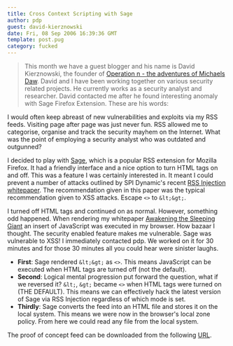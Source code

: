 ```yaml
---
title: Cross Context Scripting with Sage
author: pdp
guest: david-kierznowski
date: Fri, 08 Sep 2006 16:39:36 GMT
template: post.pug
category: fucked
---
```


> This month we have a guest blogger and his name is David Kierznowski, the founder of [Operation n - the adventures of Michaels Daw](http://michaeldaw.org/). David and I have been working together on various security related projects. He currently works as a security analyst and researcher. David contacted me after he found interesting anomaly with Sage Firefox Extension. These are his words:

I would often keep abreast of new vulnerabilities and exploits via my RSS feeds. Visiting page after page was just never fun. RSS allowed me to categorise, organise and track the security mayhem on the Internet. What was the point of employing a security analyst who was outdated and outgunned?

I decided to play with [Sage](http://sage.mozdev.org), which is a popular RSS extension for Mozilla Firefox. It had a friendly interface and a nice option to turn HTML tags on and off. This was a feature I was certainly interested in. It meant I could prevent a number of attacks outlined by SPI Dynamic's recent [RSS Injection whitepaper](http://www.spidynamics.com/assets/documents/HackingFeeds.pdf). The recommendation given in this paper was the typical recommendation given to XSS attacks. Escape `<>` to `&lt;&gt;`.

I turned off HTML tags and continued on as normal. However, something odd happened. When rendering my whitepaper [Awakening the Sleeping Giant](http://michaeldaw.org/projects/awakening-the-sleeping-giant-v10/) an insert of JavaScript was executed in my browser. How bazaar I thought. The security enabled feature makes me vulnerable. Sage was vulnerable to XSS! I immediately contacted pdp. We worked on it for 30 minutes and for those 30 minutes all you could hear were sinister laughs.

* **First**: Sage rendered `&lt;&gt;` as `<>`. This means JavaScript can be executed when HTML tags are turned off (not the default).
* **Second**: Logical mental progression put forward the question, what if we reversed it? `&lt;`, `&gt;` became `<>` when HTML tags were turned on (THE DEFAULT). This means we can effectively hack the latest version of Sage via RSS Injection regardless of which mode is set.
* **Thirdly**: Sage converts the feed into an HTML file and stores it on the local system. This means we were now in the browser's local zone policy. From here we could read any file from the local system.

The proof of concept feed can be downloaded from the following [URL](/files/2006/09/sage-feed-poc.xml).
